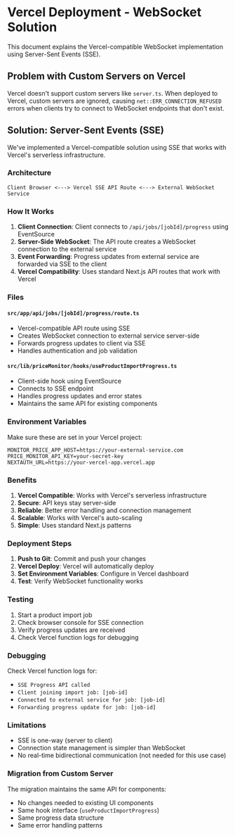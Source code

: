 # Vercel Deployment - WebSocket Solution

This document explains the Vercel-compatible WebSocket implementation using Server-Sent Events (SSE).

## Problem with Custom Servers on Vercel

Vercel doesn't support custom servers like `server.ts`. When deployed to Vercel, custom servers are ignored, causing `net::ERR_CONNECTION_REFUSED` errors when clients try to connect to WebSocket endpoints that don't exist.

## Solution: Server-Sent Events (SSE)

We've implemented a Vercel-compatible solution using SSE that works with Vercel's serverless infrastructure.

### Architecture

```
Client Browser <---> Vercel SSE API Route <---> External WebSocket Service
```

### How It Works

1. **Client Connection**: Client connects to `/api/jobs/[jobId]/progress` using EventSource
2. **Server-Side WebSocket**: The API route creates a WebSocket connection to the external service
3. **Event Forwarding**: Progress updates from external service are forwarded via SSE to the client
4. **Vercel Compatibility**: Uses standard Next.js API routes that work with Vercel

### Files

#### `src/app/api/jobs/[jobId]/progress/route.ts`

- Vercel-compatible API route using SSE
- Creates WebSocket connection to external service server-side
- Forwards progress updates to client via SSE
- Handles authentication and job validation

#### `src/lib/priceMonitor/hooks/useProductImportProgress.ts`

- Client-side hook using EventSource
- Connects to SSE endpoint
- Handles progress updates and error states
- Maintains the same API for existing components

### Environment Variables

Make sure these are set in your Vercel project:

```env
MONITOR_PRICE_APP_HOST=https://your-external-service.com
PRICE_MONITOR_API_KEY=your-secret-key
NEXTAUTH_URL=https://your-vercel-app.vercel.app
```

### Benefits

1. **Vercel Compatible**: Works with Vercel's serverless infrastructure
2. **Secure**: API keys stay server-side
3. **Reliable**: Better error handling and connection management
4. **Scalable**: Works with Vercel's auto-scaling
5. **Simple**: Uses standard Next.js patterns

### Deployment Steps

1. **Push to Git**: Commit and push your changes
2. **Vercel Deploy**: Vercel will automatically deploy
3. **Set Environment Variables**: Configure in Vercel dashboard
4. **Test**: Verify WebSocket functionality works

### Testing

1. Start a product import job
2. Check browser console for SSE connection
3. Verify progress updates are received
4. Check Vercel function logs for debugging

### Debugging

Check Vercel function logs for:

- `SSE Progress API called`
- `Client joining import job: [job-id]`
- `Connected to external service for job: [job-id]`
- `Forwarding progress update for job: [job-id]`

### Limitations

- SSE is one-way (server to client)
- Connection state management is simpler than WebSocket
- No real-time bidirectional communication (not needed for this use case)

### Migration from Custom Server

The migration maintains the same API for components:

- No changes needed to existing UI components
- Same hook interface (`useProductImportProgress`)
- Same progress data structure
- Same error handling patterns
